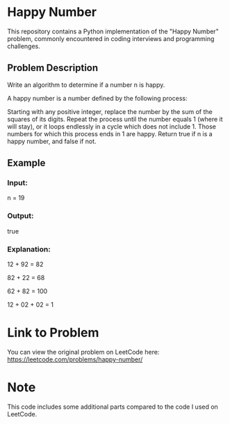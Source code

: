 # Happy Number

This repository contains a Python implementation of the "Happy Number" problem, commonly encountered in coding interviews and programming challenges.

## Problem Description

Write an algorithm to determine if a number n is happy.

A happy number is a number defined by the following process:

Starting with any positive integer, replace the number by the sum of the squares of its digits.
Repeat the process until the number equals 1 (where it will stay), or it loops endlessly in a cycle which does not include 1.
Those numbers for which this process ends in 1 are happy.
Return true if n is a happy number, and false if not.


## Example
### Input:
n = 19
### Output:
true
### Explanation:
12 + 92 = 82

82 + 22 = 68

62 + 82 = 100

12 + 02 + 02 = 1


# Link to Problem
You can view the original problem on LeetCode here: https://leetcode.com/problems/happy-number/

# Note
This code includes some additional parts compared to the code I used on LeetCode.





